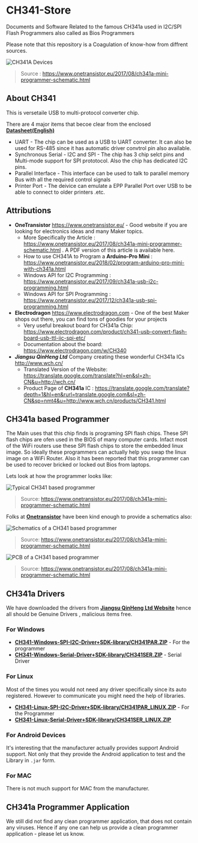 # CH341-Store
Documents and Software Related to the famous CH341a used in I2C/SPI Flash Programmers also called as Bios Programmers

Please note that this repository is a Coagulation of know-how from diffrent sources.

![CH341A Devices](https://1.bp.blogspot.com/-RFzfABqVamg/WlEZ-s0FkxI/AAAAAAAAIqg/3L0JBCCQN9sNm4e7ST9Csczwwu7tO1OzgCLcBGAs/s1600/ch341a_products.png)
> Source : https://www.onetransistor.eu/2017/08/ch341a-mini-programmer-schematic.html

## About CH341

This is versetaile USB to multi-protocol converter chip.

There are 4 major items that becoe clear from the enclosed **[Datasheet(English)](https://github.com/boseji/CH341-Store/raw/master/CH341_EN.pdf)**

  * UART - The chip can be used as a USB to UART converter. It can also be used for RS-485 since it has automatic driver convtrol pin also available.
  * Synchronous Serial - I2C and SPI - The chip has 3 chip selct pins and Multi-mode support for SPI prototocol. Also the chip has dedicated I2C pins.
  * Parallel Interface - This interface can be used to talk to parallel memory Bus with all the required control signals
  * Printer Port - The deivice can emulate a EPP Parallel Port over USB to be able to connect to older printers .etc.

## Attributions

  * **OneTransistor** https://www.onetransistor.eu/ - Good website if you are looking for electronics ideas and many Maker topics.
    - More Specifically the Article : https://www.onetransistor.eu/2017/08/ch341a-mini-programmer-schematic.html . A PDF version of this article is available here.
    - How to use CH341A to Program a **Arduino-Pro Mini** : https://www.onetransistor.eu/2018/02/program-arduino-pro-mini-with-ch341a.html
    - Windows API for I2C Programming : https://www.onetransistor.eu/2017/09/ch341a-usb-i2c-programming.html
    - Windows API for SPI Programming : https://www.onetransistor.eu/2017/12/ch341a-usb-spi-programming.html
  * **Electrodragon** https://www.electrodragon.com - One of the best Maker shops out there, you can find tons of goodies for your projects
    - Very useful breakout board for CH341a Chip: https://www.electrodragon.com/product/ch341-usb-convert-flash-board-usb-ttl-iic-spi-etc/
    - Documentation about the board: https://www.electrodragon.com/w/CH340
  * ***Jiangsu QinHeng Ltd*** Company creating these wonderful CH341a ICs http://www.wch.cn/
    - Translated Version of the Website: https://translate.google.com/translate?hl=en&sl=zh-CN&u=http://wch.cn/
    - Product Page of **CH341a** IC : https://translate.google.com/translate?depth=1&hl=en&rurl=translate.google.com&sl=zh-CN&sp=nmt4&u=http://www.wch.cn/products/CH341.html
    
## CH341a based Programmer

The Main uses that this chip finds is programing SPI flash chips. These SPI flash chips are ofen used in the BIOS of many computer cards. Infact most of the WiFi routers use these SPI flash chips to store the embedded linux image. So ideally these programmers can actually help you swap the linux image on a WiFi Router. Also it has been reported that this programmer can be used to recover bricked or locked out Bios from laptops.

Lets look at how the programmer looks like:

![Typical CH341 based programmer](https://2.bp.blogspot.com/-gweW5sI33Jo/WYXq-vJAEbI/AAAAAAAAHHE/MXFTaSMgVtkn7ueKZdjpzoOu0i7tV_pJQCLcBGAs/s1600/ch341aminiprog.jpg)
> Source: https://www.onetransistor.eu/2017/08/ch341a-mini-programmer-schematic.html

Folks at **[Onetransistor](https://www.onetransistor.eu)** have been kind enough to provide a schematics also:

![Schematics of a CH341 based programmer](https://github.com/boseji/CH341-Store/raw/master/ch341a_miniprogrammer_schematic.png)
> Source: https://www.onetransistor.eu/2017/08/ch341a-mini-programmer-schematic.html

![PCB of a CH341 based programmer](https://github.com/boseji/CH341-Store/raw/master/ch341a_pcb.jpg)
> Source: https://www.onetransistor.eu/2017/08/ch341a-mini-programmer-schematic.html

## CH341a Drivers

We have downloaded the drivers from **[Jiangsu QinHeng Ltd Website](http://www.wch.cn/products/CH341.html)** hence all should be Genuine Drivers , malicious items free.

### For Windows

  * **[CH341-Windows-SPI-I2C-Driver+SDK-library/CH341PAR.ZIP](https://github.com/boseji/CH341-Store/raw/master/CH341-Windows-SPI-I2C-Driver%2BSDK-library/CH341PAR.ZIP)** - For the programmer
  * **[CH341-Windows-Serial-Driver+SDK-library/CH341SER.ZIP](https://github.com/boseji/CH341-Store/raw/master/CH341-Windows-Serial-Driver%2BSDK-library/CH341SER.ZIP)** - Serial Driver

### For Linux

Most of the times you would not need any driver specifically since its auto registered.
However to communicate you might need the help of libraries.

 * **[CH341-Linux-SPI-I2C-Driver+SDK-library/CH341PAR_LINUX.ZIP](https://github.com/boseji/CH341-Store/raw/master/CH341-Linux-SPI-I2C-Driver%2BSDK-library/CH341PAR_LINUX.ZIP)** - For the Programmer
 * **[CH341-Linux-Serial-Driver+SDK-library/CH341SER_LINUX.ZIP](https://github.com/boseji/CH341-Store/raw/master/CH341-Linux-Serial-Driver%2BSDK-library/CH341SER_LINUX.ZIP)**

### For Android Devices

It's interesting that the manufacturer actually provides support Android support. Not only that they provide the Android application to test and the Library in `.jar` form.

### For MAC

There is not much support for MAC from the manufacturer.

## CH341a Programmer Application

We still did not find any clean programmer application, that does
not contain any viruses. Hence if any one can help us provide a clean
programmer application - please let us know.
